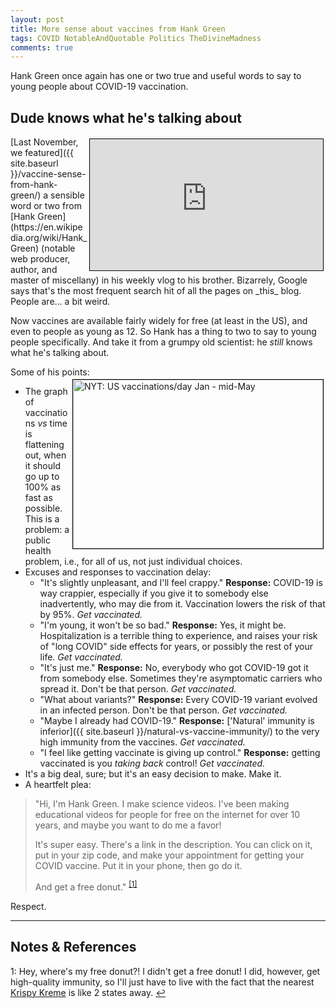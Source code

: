 ```yaml
---
layout: post
title: More sense about vaccines from Hank Green
tags: COVID NotableAndQuotable Politics TheDivineMadness
comments: true
---
```


Hank Green once again has one or two true and useful words to say to young people about COVID-19
vaccination.  


## Dude knows what he's talking about  

<iframe width="373" height="210" src="https://www.youtube.com/embed/H0Y7sUfLFEA" allow="accelerometer; encrypted-media; gyroscope; picture-in-picture" allowfullscreen style="float: right; margin: 3px 3px 3px 3px; border: 1px solid #000000;"></iframe>
[Last November, we featured]({{ site.baseurl }}/vaccine-sense-from-hank-green/) a sensible
word or two from [Hank Green](https://en.wikipedia.org/wiki/Hank_Green) (notable web
producer, author, and master of miscellany) in his weekly vlog to his brother.  Bizarrely,
Google says that's the most frequent search hit of all the pages on _this_ blog.  People are&hellip;
a bit weird.  

Now vaccines are available fairly widely for free (at least in the US), and even to people
as young as 12.  So Hank has a thing to two to say to young people specifically.  And take
it from a grumpy old scientist: he _still_ knows what he's talking about.  

Some of his points:  
<img src="{{ site.baseurl }}/images/2021-05-12-more-vaccine-sense-from-hank-green.jpg" width="400" height="270" alt="NYT: US vaccinations/day Jan - mid-May" title="NYT: US vaccinations/day Jan - mid-May" style="float: right; margin: 3px 3px 3px 3px; border: 1px solid #000000;"/>
- The graph of vaccinations _vs_ time is flattening out, when it should go up to 100% as
  fast as possible.  This is a problem: a public health problem, i.e., for all of us, not
  just individual choices.  
- Excuses and responses to vaccination delay:  
  - "It's slightly unpleasant, and I'll feel crappy."  __Response:__ COVID-19 is way crappier,
    especially if you give it to somebody else inadvertently, who may die from it.
    Vaccination lowers the risk of that by 95%.  _Get vaccinated._  
  - "I'm young, it won't be so bad."  __Response:__ Yes, it might be.  Hospitalization is
    a terrible thing to experience, and raises your risk of "long COVID" side effects for
    years, or possibly the rest of your life.  _Get vaccinated._  
  - "It's just me."  __Response:__ No, everybody who got COVID-19 got it from somebody
    else.  Sometimes they're asymptomatic carriers who spread it.  Don't be that person.
    _Get vaccinated._  
  - "What about variants?"  __Response:__ Every COVID-19 variant evolved in an infected
    person.  Don't be that person.  _Get vaccinated._  
  - "Maybe I already had COVID-19."  __Response:__ 
    ['Natural' immunity is inferior]({{ site.baseurl }}/natural-vs-vaccine-immunity/) to the very high
     immunity from the vaccines.  _Get vaccinated._  
  - "I feel like getting vaccinate is giving up control."  __Response:__ getting
    vaccinated is you _taking back_ control!  _Get vaccinated._  
- It's a big deal, sure; but it's an easy decision to make.  Make it.  
- A heartfelt plea:  
> "Hi, I'm Hank Green.  I make science videos.  I've been making educational videos for
> people for free on the internet for over 10 years, and maybe you want to do me a favor!  
>   
> It's super easy.  There's a link in the description.  You can click on it, put in your
> zip code, and make your appointment for getting your COVID vaccine.  Put it in your
> phone, then go do it.
>  
> And get a free donut." <sup id="fn1a">[[1]](#fn1)</sup>  

Respect.  

---

## Notes &amp; References  

<!--
<sup id="fn1a">[[1]](#fn1)</sup>
<a id="fn1">1</a>: [↩](#fn1a)  
-->

<a id="fn1">1</a>: Hey, where's my free donut?!  I didn't get a free donut!  I did, however, get high-quality immunity, so I'll just have to live with the fact that the nearest [Krispy Kreme](https://www.cnbc.com/2021/03/31/free-with-covid-vaccine-krispy-kreme-marijuana-beer-and-more.html) is like 2 states away. [↩](#fn1a)  
